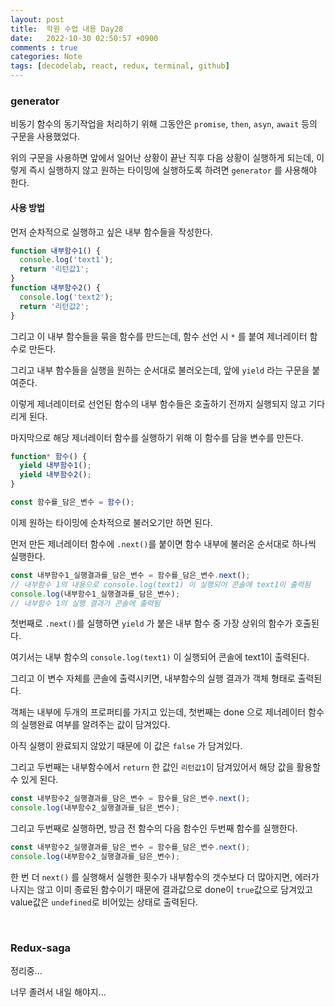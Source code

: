 ```yaml
---
layout: post
title:  학원 수업 내용 Day28
date:   2022-10-30 02:50:57 +0900
comments : true
categories: Note
tags: [decodelab, react, redux, terminal, github]
---
```


### generator


비동기 함수의 동기작업을 처리하기 위해 그동안은 `promise`, `then`, `asyn`, `await` 등의 구문을 사용했었다.

위의 구문을 사용하면 앞에서 일어난 상황이 끝난 직후 다음 상황이 실행하게 되는데, 이렇게 즉시 실행하지 않고 원하는 타이밍에 실행하도록 하려면 `generator` 를 사용해야 한다.


#### 사용 방법

먼저 순차적으로 실행하고 싶은 내부 함수들을 작성한다.

```javascript
function 내부함수1() {
  console.log('text1');
  return '리턴값1';
}
function 내부함수2() {
  console.log('text2');
  return '리턴값2';
}
```

그리고 이 내부 함수들을 묶을 함수를 만드는데, 함수 선언 시 `*` 를 붙여 제너레이터 함수로 만든다.

그리고 내부 함수들을 실행을 원하는 순서대로 불러오는데, 앞에 `yield` 라는 구문을 붙여준다.

이렇게 제너레이터로 선언된 함수의 내부 함수들은 호출하기 전까지 실행되지 않고 기다리게 된다.

마지막으로 해당 제너레이터 함수를 실행하기 위해 이 함수를 담을 변수를 만든다.

```javascript
function* 함수() {
  yield 내부함수1();
  yield 내부함수2();
}

const 함수를_담은_변수 = 함수();
```

이제 원하는 타이밍에 순차적으로 불러오기만 하면 된다.

먼저 만든 제너레이터 함수에 `.next()`를 붙이면 함수 내부에 불러온 순서대로 하나씩 실행한다.

```javascript
const 내부함수1_실행결과를_담은_변수 = 함수를_담은_변수.next();
// 내부함수 1의 내용으로 console.log(text1) 이 실행되어 콘솔에 text1이 출력됨
console.log(내부함수1_실행결과를_담은_변수); 
// 내부함수 1의 실행 결과가 콘솔에 출력됨
```

첫번째로 `.next()`를 실행하면 `yield` 가 붙은 내부 함수 중 가장 상위의 함수가 호출된다.

여기서는 내부 함수의 `console.log(text1)` 이 실행되어 콘솔에 text1이 출력된다.

그리고 이 변수 자체를 콘솔에 출력시키면, 내부함수의 실행 결과가 객체 형태로 출력된다.

객체는 내부에 두개의 프로퍼티를 가지고 있는데, 첫번째는 done 으로 제너레이터 함수의 실행완료 여부를 알려주는 값이 담겨있다.

아직 실행이 완료되지 않았기 때문에 이 값은 `false` 가 담겨있다.

그리고 두번째는 내부함수에서 `return` 한 값인 `리턴값1`이 담겨있어서 해당 값을 활용할 수 있게 된다.

```javascript
const 내부함수2_실행결과를_담은_변수 = 함수를_담은_변수.next();
console.log(내부함수2_실행결과를_담은_변수);
```

그리고 두번째로 실행하면, 방금 전 함수의 다음 함수인 두번째 함수를 실행한다.

```javascript
const 내부함수2_실행결과를_담은_변수 = 함수를_담은_변수.next();
console.log(내부함수2_실행결과를_담은_변수);
```

한 번 더 `next()` 를 실행해서 실행한 횟수가 내부함수의 갯수보다 더 많아지면, 에러가 나지는 않고 이미 종료된 함수이기 때문에 결과값으로 done이 `true`값으로 담겨있고 value값은 `undefined`로 비어있는 상태로 출력된다.

<br>

### Redux-saga

정리중...

너무 졸려서 내일 해야지...

